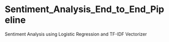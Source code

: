 # Sentiment_Analysis_End_to_End_Pipeline
Sentiment Analysis using Logistic Regression and TF-IDF Vectorizer
